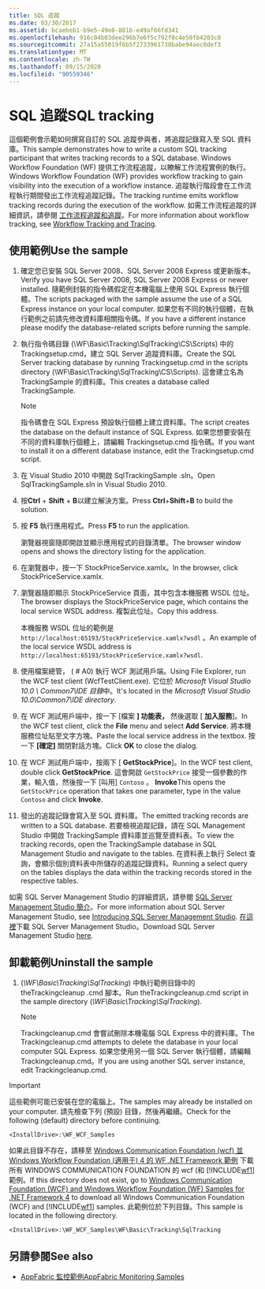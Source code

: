 ```yaml
---
title: SQL 追蹤
ms.date: 03/30/2017
ms.assetid: bcaebeb1-b9e5-49e8-881b-e49af66fd341
ms.openlocfilehash: 916c04b03dee296b7e6f5c792f0c4e50fb4203c0
ms.sourcegitcommit: 27a15a55019f6b5f2733961738babe94aec0def3
ms.translationtype: MT
ms.contentlocale: zh-TW
ms.lasthandoff: 09/15/2020
ms.locfileid: "90559346"
---
```

# <a name="sql-tracking"></a><span data-ttu-id="42ec4-102">SQL 追蹤</span><span class="sxs-lookup"><span data-stu-id="42ec4-102">SQL tracking</span></span>

<span data-ttu-id="42ec4-103">這個範例會示範如何撰寫自訂的 SQL 追蹤參與者，將追蹤記錄寫入至 SQL 資料庫。</span><span class="sxs-lookup"><span data-stu-id="42ec4-103">This sample demonstrates how to write a custom SQL tracking participant that writes tracking records to a SQL database.</span></span> <span data-ttu-id="42ec4-104">Windows Workflow Foundation (WF) 提供工作流程追蹤，以瞭解工作流程實例的執行。</span><span class="sxs-lookup"><span data-stu-id="42ec4-104">Windows Workflow Foundation (WF) provides workflow tracking to gain visibility into the execution of a workflow instance.</span></span> <span data-ttu-id="42ec4-105">追蹤執行階段會在工作流程執行期間發出工作流程追蹤記錄。</span><span class="sxs-lookup"><span data-stu-id="42ec4-105">The tracking runtime emits workflow tracking records during the execution of the workflow.</span></span> <span data-ttu-id="42ec4-106">如需工作流程追蹤的詳細資訊，請參閱 [工作流程追蹤和追蹤](../workflow-tracking-and-tracing.md)。</span><span class="sxs-lookup"><span data-stu-id="42ec4-106">For more information about workflow tracking, see [Workflow Tracking and Tracing](../workflow-tracking-and-tracing.md).</span></span>

## <a name="use-the-sample"></a><span data-ttu-id="42ec4-107">使用範例</span><span class="sxs-lookup"><span data-stu-id="42ec4-107">Use the sample</span></span>

1. <span data-ttu-id="42ec4-108">確定您已安裝 SQL Server 2008、SQL Server 2008 Express 或更新版本。</span><span class="sxs-lookup"><span data-stu-id="42ec4-108">Verify you have SQL Server 2008, SQL Server 2008 Express or newer installed.</span></span> <span data-ttu-id="42ec4-109">隨範例封裝的指令碼假定在本機電腦上使用 SQL Express 執行個體。</span><span class="sxs-lookup"><span data-stu-id="42ec4-109">The scripts packaged with the sample assume the use of a SQL Express instance on your local computer.</span></span> <span data-ttu-id="42ec4-110">如果您有不同的執行個體，在執行範例之前請先修改資料庫相關指令碼。</span><span class="sxs-lookup"><span data-stu-id="42ec4-110">If you have a different instance please modify the database-related scripts before running the sample.</span></span>

2. <span data-ttu-id="42ec4-111">執行指令碼目錄 (\WF\Basic\Tracking\SqlTracking\CS\Scripts) 中的 Trackingsetup.cmd，建立 SQL Server 追蹤資料庫。</span><span class="sxs-lookup"><span data-stu-id="42ec4-111">Create the SQL Server tracking database by running Trackingsetup.cmd in the scripts directory (\WF\Basic\Tracking\SqlTracking\CS\Scripts).</span></span> <span data-ttu-id="42ec4-112">這會建立名為 TrackingSample 的資料庫。</span><span class="sxs-lookup"><span data-stu-id="42ec4-112">This creates a database called TrackingSample.</span></span>

   > [!NOTE]
   > <span data-ttu-id="42ec4-113">指令碼會在 SQL Express 預設執行個體上建立資料庫。</span><span class="sxs-lookup"><span data-stu-id="42ec4-113">The script creates the database on the default instance of SQL Express.</span></span> <span data-ttu-id="42ec4-114">如果您想要安裝在不同的資料庫執行個體上，請編輯 Trackingsetup.cmd 指令碼。</span><span class="sxs-lookup"><span data-stu-id="42ec4-114">If you want to install it on a different database instance, edit the Trackingsetup.cmd script.</span></span>

3. <span data-ttu-id="42ec4-115">在 Visual Studio 2010 中開啟 SqlTrackingSample .sln。</span><span class="sxs-lookup"><span data-stu-id="42ec4-115">Open SqlTrackingSample.sln in Visual Studio 2010.</span></span>

4. <span data-ttu-id="42ec4-116">按**Ctrl** + **Shift** + **B**以建立解決方案。</span><span class="sxs-lookup"><span data-stu-id="42ec4-116">Press **Ctrl**+**Shift**+**B** to build the solution.</span></span>

5. <span data-ttu-id="42ec4-117">按 **F5** 執行應用程式。</span><span class="sxs-lookup"><span data-stu-id="42ec4-117">Press **F5** to run the application.</span></span>

   <span data-ttu-id="42ec4-118">瀏覽器視窗隨即開啟並顯示應用程式的目錄清單。</span><span class="sxs-lookup"><span data-stu-id="42ec4-118">The browser window opens and shows the directory listing for the application.</span></span>

6. <span data-ttu-id="42ec4-119">在瀏覽器中，按一下 StockPriceService.xamlx。</span><span class="sxs-lookup"><span data-stu-id="42ec4-119">In the browser, click StockPriceService.xamlx.</span></span>

7. <span data-ttu-id="42ec4-120">瀏覽器隨即顯示 StockPriceService 頁面，其中包含本機服務 WSDL 位址。</span><span class="sxs-lookup"><span data-stu-id="42ec4-120">The browser displays the StockPriceService page, which contains the local service WSDL address.</span></span> <span data-ttu-id="42ec4-121">複製此位址。</span><span class="sxs-lookup"><span data-stu-id="42ec4-121">Copy this address.</span></span>

   <span data-ttu-id="42ec4-122">本機服務 WSDL 位址的範例是 `http://localhost:65193/StockPriceService.xamlx?wsdl` 。</span><span class="sxs-lookup"><span data-stu-id="42ec4-122">An example of the local service WSDL address is `http://localhost:65193/StockPriceService.xamlx?wsdl`.</span></span>

8. <span data-ttu-id="42ec4-123">使用檔案總管， ( # A0) 執行 WCF 測試用戶端。</span><span class="sxs-lookup"><span data-stu-id="42ec4-123">Using File Explorer, run the WCF test client (WcfTestClient.exe).</span></span> <span data-ttu-id="42ec4-124">它位於 *Microsoft Visual Studio 10.0 \ Common7\IDE 目錄*中。</span><span class="sxs-lookup"><span data-stu-id="42ec4-124">It's located in the *Microsoft Visual Studio 10.0\Common7\IDE directory*.</span></span>

9. <span data-ttu-id="42ec4-125">在 WCF 測試用戶端中，按一下 [檔案 **] 功能表，** 然後選取 [ **加入服務**]。</span><span class="sxs-lookup"><span data-stu-id="42ec4-125">In the WCF test client, click the **File** menu and select **Add Service**.</span></span> <span data-ttu-id="42ec4-126">將本機服務位址貼至文字方塊。</span><span class="sxs-lookup"><span data-stu-id="42ec4-126">Paste the local service address in the textbox.</span></span> <span data-ttu-id="42ec4-127">按一下 **[確定]** 關閉對話方塊。</span><span class="sxs-lookup"><span data-stu-id="42ec4-127">Click **OK** to close the dialog.</span></span>

10. <span data-ttu-id="42ec4-128">在 WCF 測試用戶端中，按兩下 [ **GetStockPrice**]。</span><span class="sxs-lookup"><span data-stu-id="42ec4-128">In the WCF test client, double click **GetStockPrice**.</span></span> <span data-ttu-id="42ec4-129">這會開啟 `GetStockPrice` 接受一個參數的作業，輸入值，然後按一下 [叫用] `Contoso` 。 **Invoke**</span><span class="sxs-lookup"><span data-stu-id="42ec4-129">This opens the `GetStockPrice` operation that takes one parameter, type in the value `Contoso` and click **Invoke**.</span></span>

11. <span data-ttu-id="42ec4-130">發出的追蹤記錄會寫入至 SQL 資料庫。</span><span class="sxs-lookup"><span data-stu-id="42ec4-130">The emitted tracking records are written to a SQL database.</span></span> <span data-ttu-id="42ec4-131">若要檢視追蹤記錄，請在 SQL Management Studio 中開啟 TrackingSample 資料庫並巡覽至資料表。</span><span class="sxs-lookup"><span data-stu-id="42ec4-131">To view the tracking records, open the TrackingSample database in SQL Management Studio and navigate to the tables.</span></span> <span data-ttu-id="42ec4-132">在資料表上執行 Select 查詢，會顯示個別資料表中所儲存的追蹤記錄資料。</span><span class="sxs-lookup"><span data-stu-id="42ec4-132">Running a select query on the tables displays the data within the tracking records stored in the respective tables.</span></span>

   <span data-ttu-id="42ec4-133">如需 SQL Server Management Studio 的詳細資訊，請參閱 [SQL Server Management Studio 簡介](/sql/ssms/sql-server-management-studio-ssms)。</span><span class="sxs-lookup"><span data-stu-id="42ec4-133">For more information about SQL Server Management Studio, see [Introducing SQL Server Management Studio](/sql/ssms/sql-server-management-studio-ssms).</span></span> <span data-ttu-id="42ec4-134">[在這裡](https://aka.ms/ssmsfullsetup)下載 SQL Server Management Studio。</span><span class="sxs-lookup"><span data-stu-id="42ec4-134">Download SQL Server Management Studio [here](https://aka.ms/ssmsfullsetup).</span></span>

## <a name="uninstall-the-sample"></a><span data-ttu-id="42ec4-135">卸載範例</span><span class="sxs-lookup"><span data-stu-id="42ec4-135">Uninstall the sample</span></span>

1. <span data-ttu-id="42ec4-136"> (*\WF\Basic\Tracking\SqlTracking*) 中執行範例目錄中的 theTrackingcleanup .cmd 腳本。</span><span class="sxs-lookup"><span data-stu-id="42ec4-136">Run theTrackingcleanup.cmd script in the sample directory (*\WF\Basic\Tracking\SqlTracking*).</span></span>

    > [!NOTE]
    > <span data-ttu-id="42ec4-137">Trackingcleanup.cmd 會嘗試刪除本機電腦 SQL Express 中的資料庫。</span><span class="sxs-lookup"><span data-stu-id="42ec4-137">The Trackingcleanup.cmd attempts to delete the database in your local computer SQL Express.</span></span> <span data-ttu-id="42ec4-138">如果您使用另一個 SQL Server 執行個體，請編輯 Trackingcleanup.cmd。</span><span class="sxs-lookup"><span data-stu-id="42ec4-138">If you are using another SQL server instance, edit Trackingcleanup.cmd.</span></span>

> [!IMPORTANT]
> <span data-ttu-id="42ec4-139">這些範例可能已安裝在您的電腦上。</span><span class="sxs-lookup"><span data-stu-id="42ec4-139">The samples may already be installed on your computer.</span></span> <span data-ttu-id="42ec4-140">請先檢查下列 (預設) 目錄，然後再繼續。</span><span class="sxs-lookup"><span data-stu-id="42ec4-140">Check for the following (default) directory before continuing.</span></span>
>
> `<InstallDrive>:\WF_WCF_Samples`
>
> <span data-ttu-id="42ec4-141">如果此目錄不存在，請移至 [Windows Communication Foundation (wcf) 並 Windows Workflow Foundation (適用于) 4 的 WF .NET Framework 範例](https://www.microsoft.com/download/details.aspx?id=21459) 下載所有 WINDOWS COMMUNICATION FOUNDATION 的 wcf (和 [!INCLUDE[wf1](../../../../includes/wf1-md.md)] 範例。</span><span class="sxs-lookup"><span data-stu-id="42ec4-141">If this directory does not exist, go to [Windows Communication Foundation (WCF) and Windows Workflow Foundation (WF) Samples for .NET Framework 4](https://www.microsoft.com/download/details.aspx?id=21459) to download all Windows Communication Foundation (WCF) and [!INCLUDE[wf1](../../../../includes/wf1-md.md)] samples.</span></span> <span data-ttu-id="42ec4-142">此範例位於下列目錄。</span><span class="sxs-lookup"><span data-stu-id="42ec4-142">This sample is located in the following directory.</span></span>
>
> `<InstallDrive>:\WF_WCF_Samples\WF\Basic\Tracking\SqlTracking`

## <a name="see-also"></a><span data-ttu-id="42ec4-143">另請參閱</span><span class="sxs-lookup"><span data-stu-id="42ec4-143">See also</span></span>

- <span data-ttu-id="42ec4-144">[AppFabric 監控範例](/previous-versions/appfabric/ff383407(v=azure.10))</span><span class="sxs-lookup"><span data-stu-id="42ec4-144">[AppFabric Monitoring Samples](/previous-versions/appfabric/ff383407(v=azure.10))</span></span>
